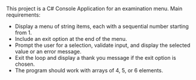 <!-- Use this file to provide workspace-specific custom instructions to Copilot. For more details, visit https://code.visualstudio.com/docs/copilot/copilot-customization#_use-a-githubcopilotinstructionsmd-file -->

This project is a C# Console Application for an examination menu. Main requirements:
- Display a menu of string items, each with a sequential number starting from 1.
- Include an exit option at the end of the menu.
- Prompt the user for a selection, validate input, and display the selected value or an error message.
- Exit the loop and display a thank you message if the exit option is chosen.
- The program should work with arrays of 4, 5, or 6 elements.
